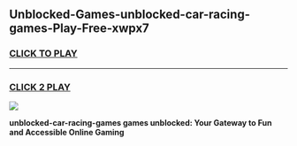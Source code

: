 
## Unblocked-Games-unblocked-car-racing-games-Play-Free-xwpx7
<h3>
<a href="https://premium76.site?title=unblocked-car-racing-games&ref=19M">CLICK TO PLAY</a></h3>
<hr>

<h3>
<a href="https://premium76.site?title=unblocked-car-racing-games&ref=19M">CLICK 2 PLAY</a>
  
</h3>

<a href="https://premium76.site?title=unblocked-car-racing-games&ref=19M"><img src="https://clearcache.store/games.png"></a>


**unblocked-car-racing-games games unblocked: Your Gateway to Fun and Accessible Online Gaming**
